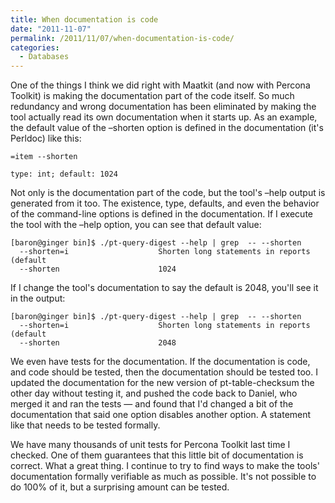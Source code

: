```yaml
---
title: When documentation is code
date: "2011-11-07"
permalink: /2011/11/07/when-documentation-is-code/
categories:
  - Databases
---
```

One of the things I think we did right with Maatkit (and now with Percona Toolkit) is making the documentation part of the code itself. So much redundancy and wrong documentation has been eliminated by making the tool actually read its own documentation when it starts up. As an example, the default value of the &#8211;shorten option is defined in the documentation (it's Perldoc) like this:

    =item --shorten
    
    type: int; default: 1024
    

Not only is the documentation part of the code, but the tool's &#8211;help output is generated from it too. The existence, type, defaults, and even the behavior of the command-line options is defined in the documentation. If I execute the tool with the &#8211;help option, you can see that default value:

    
    [baron@ginger bin]$ ./pt-query-digest --help | grep  -- --shorten
      --shorten=i                    Shorten long statements in reports (default
      --shorten                      1024
    

If I change the tool's documentation to say the default is 2048, you'll see it in the output:

    
    [baron@ginger bin]$ ./pt-query-digest --help | grep  -- --shorten
      --shorten=i                    Shorten long statements in reports (default
      --shorten                      2048
    

We even have tests for the documentation. If the documentation is code, and code should be tested, then the documentation should be tested too. I updated the documentation for the new version of pt-table-checksum the other day without testing it, and pushed the code back to Daniel, who merged it and ran the tests &#8212; and found that I'd changed a bit of the documentation that said one option disables another option. A statement like that needs to be tested formally.

We have many thousands of unit tests for Percona Toolkit last time I checked. One of them guarantees that this little bit of documentation is correct. What a great thing. I continue to try to find ways to make the tools' documentation formally verifiable as much as possible. It's not possible to do 100% of it, but a surprising amount can be tested.
